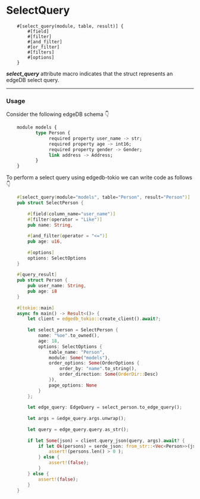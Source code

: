 # SelectQuery

        #[select_query(module, table, result)] {
            #[field]
            #[filter]
            #[and_filter]
            #[or_filter]
            #[filters]
            #[options]
        }

**_select_query_** attribute macro indicates that the struct represents an edgeDB select query.


---

### Usage

Consider the following edgeDB schema 👇

````sql
    module models {
           type Person {
                required property user_name -> str;
                required property age -> int16;
                required property gender -> Gender;
                link address -> Address;
           }
    }
````

To perform a select query using edgedb-tokio we can write code as follows 👇

````rust
    #[select_query(module="models", table="Person", result="Person")]
    pub struct SelectPerson {
       
        #[field(column_name="user_name")]
        #[filter(operator = "Like")]
        pub name: String,
    
        #[and_filter(operator = "<=")]
        pub age: u16,
    
        #[options]
        options: SelectOptions
    }
    
    #[query_result]
    pub struct Person {
        pub user_name: String,
        pub age: i8
    }
    
    #[tokio::main]
    async fn main() -> Result<()> {
        let client = edgedb_tokio::create_client().await?;
        
        let select_person = SelectPerson {
            name: "%oe".to_owned(),
            age: 18,
            options: SelectOptions {
                table_name: "Person",
                module: Some("models"),
                order_options: Some(OrderOptions {
                    order_by: "name".to_string(),
                    order_direction: Some(OrderDir::Desc)
                }),
                page_options: None
            }
        };
    
        let edge_query: EdgeQuery = select_person.to_edge_query();
    
        let args = &edge_query.args.unwrap();
    
        let query = edge_query.query.as_str();
    
        if let Some(json) = client.query_json(query, args).await? {
            if let Ok(persons) = serde_json: from_str::<Vec<Person>>(json.as_ref()) {
                assert!(persons.len() > 0 );
            } else {
                assert!(false);
            }
        } else {
            assert!(false);
        }
    }

````
